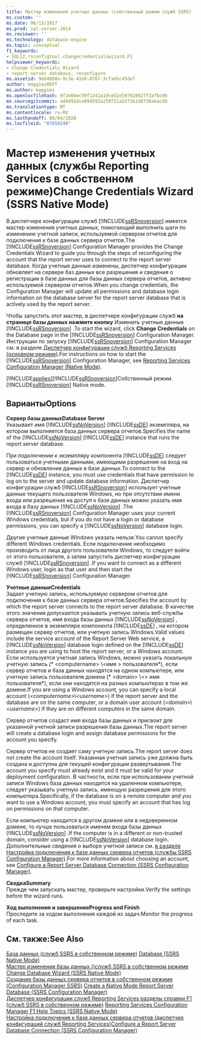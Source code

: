 ```yaml
---
title: Мастер изменения учетных данных (собственный режим служб SSRS) | Документация Майкрософт
ms.custom: ''
ms.date: 06/13/2017
ms.prod: sql-server-2014
ms.reviewer: ''
ms.technology: database-engine
ms.topic: conceptual
f1_keywords:
- SQL12.rsconfigtool.changecredentialswizard.F1
helpviewer_keywords:
- Change Credentials Wizard
- report server database, reconfigure
ms.assetid: 9eb4060a-9c3e-41e0-8767-3cfaebc45de7
author: maggiesMSFT
ms.author: maggies
ms.openlocfilehash: 0f2e84ec59f1241a10ce52e597920827f3afbc06
ms.sourcegitcommit: ad4d92dce894592a259721a1571b1d8736abacdb
ms.translationtype: MT
ms.contentlocale: ru-RU
ms.lasthandoff: 08/04/2020
ms.locfileid: "87659240"
---
```

# <a name="change-credentials-wizard-ssrs-native-mode"></a><span data-ttu-id="06096-102">Мастер изменения учетных данных (службы Reporting Services в собственном режиме)</span><span class="sxs-lookup"><span data-stu-id="06096-102">Change Credentials Wizard (SSRS Native Mode)</span></span>
  <span data-ttu-id="06096-103">В диспетчере конфигурации служб [!INCLUDE[ssRSnoversion](../../includes/ssrsnoversion-md.md)] имеется мастер изменения учетных данных, помогающий выполнить шаги по изменению учетной записи, используемой сервером отчетов для подключения к базе данных сервера отчетов.</span><span class="sxs-lookup"><span data-stu-id="06096-103">The [!INCLUDE[ssRSnoversion](../../includes/ssrsnoversion-md.md)] Configuration Manager provides the Change Credentials Wizard to guide you through the steps of reconfiguring the account that the report server uses to connect to the report server database.</span></span> <span data-ttu-id="06096-104">Когда учетные данные изменены, диспетчер конфигурации обновляет на сервере баз данных все разрешения и сведения о регистрации в базе данных для базы данных сервера отчетов, активно используемой сервером отчетов.</span><span class="sxs-lookup"><span data-stu-id="06096-104">When you change credentials, the Configuration Manager will update all permissions and database login information on the database server for the report server database that is actively used by the report server.</span></span>  
  
 <span data-ttu-id="06096-105">Чтобы запустить этот мастер, в диспетчере конфигурации служб **на странице базы данных нажмите кнопку** Изменить учетные данные [!INCLUDE[ssRSnoversion](../../includes/ssrsnoversion-md.md)] .</span><span class="sxs-lookup"><span data-stu-id="06096-105">To start the wizard, click **Change Credentials** on the Database page in the [!INCLUDE[ssRSnoversion](../../includes/ssrsnoversion-md.md)] Configuration Manager.</span></span> <span data-ttu-id="06096-106">Инструкции по запуску [!INCLUDE[ssRSnoversion](../../includes/ssrsnoversion-md.md)] Configuration Manager см. в разделе [Диспетчер конфигурации служб Reporting Services &#40;основном режиме&#41;](../../../2014/sql-server/install/reporting-services-configuration-manager-native-mode.md).</span><span class="sxs-lookup"><span data-stu-id="06096-106">For instructions on how to start the [!INCLUDE[ssRSnoversion](../../includes/ssrsnoversion-md.md)] Configuration Manager, see [Reporting Services Configuration Manager &#40;Native Mode&#41;](../../../2014/sql-server/install/reporting-services-configuration-manager-native-mode.md).</span></span>  
  
 [!INCLUDE[applies](../../includes/applies-md.md)]<span data-ttu-id="06096-107">[!INCLUDE[ssRSnoversion](../../includes/ssrsnoversion-md.md)]Собственный режим.</span><span class="sxs-lookup"><span data-stu-id="06096-107">[!INCLUDE[ssRSnoversion](../../includes/ssrsnoversion-md.md)] Native mode.</span></span>  
  
## <a name="options"></a><span data-ttu-id="06096-108">Варианты</span><span class="sxs-lookup"><span data-stu-id="06096-108">Options</span></span>  
 <span data-ttu-id="06096-109">**Сервер базы данных**</span><span class="sxs-lookup"><span data-stu-id="06096-109">**Database Server**</span></span>  
 <span data-ttu-id="06096-110">Указывает имя [!INCLUDE[ssNoVersion](../../includes/ssnoversion-md.md)] [!INCLUDE[ssDE](../../includes/ssde-md.md)] экземпляра, на котором выполняется база данных сервера отчетов.</span><span class="sxs-lookup"><span data-stu-id="06096-110">Specifies the name of the [!INCLUDE[ssNoVersion](../../includes/ssnoversion-md.md)] [!INCLUDE[ssDE](../../includes/ssde-md.md)] instance that runs the report server database.</span></span>  
  
 <span data-ttu-id="06096-111">При подключении к экземпляру компонента [!INCLUDE[ssDE](../../includes/ssde-md.md)] следует пользоваться учетными данными, имеющими разрешение на вход на сервер и обновление данных в базе данных.</span><span class="sxs-lookup"><span data-stu-id="06096-111">To connect to the [!INCLUDE[ssDE](../../includes/ssde-md.md)] instance, you must use credentials that have permission to log on to the server and update database information.</span></span> <span data-ttu-id="06096-112">Диспетчер конфигурации служб [!INCLUDE[ssRSnoversion](../../includes/ssrsnoversion-md.md)] использует учетные данные текущего пользователя Windows, но при отсутствии имени входа или разрешения на доступ к базе данных можно указать имя входа в базу данных [!INCLUDE[ssNoVersion](../../includes/ssnoversion-md.md)] .</span><span class="sxs-lookup"><span data-stu-id="06096-112">The [!INCLUDE[ssRSnoversion](../../includes/ssrsnoversion-md.md)] Configuration Manager uses your current Windows credentials, but if you do not have a login or database permissions, you can specify a [!INCLUDE[ssNoVersion](../../includes/ssnoversion-md.md)] database login.</span></span>  
  
 <span data-ttu-id="06096-113">Другие учетные данные Windows указать нельзя.</span><span class="sxs-lookup"><span data-stu-id="06096-113">You cannot specify different Windows credentials.</span></span> <span data-ttu-id="06096-114">Если подключение необходимо производить от лица другого пользователя Windows, то следует войти от этого пользователя, а затем запустить диспетчер конфигурации служб [!INCLUDE[ssRSnoversion](../../includes/ssrsnoversion-md.md)] .</span><span class="sxs-lookup"><span data-stu-id="06096-114">If you want to connect as a different Windows user, login as that user and then start the [!INCLUDE[ssRSnoversion](../../includes/ssrsnoversion-md.md)] Configuration Manager.</span></span>  
  
 <span data-ttu-id="06096-115">**Учетные данные**</span><span class="sxs-lookup"><span data-stu-id="06096-115">**Credentials**</span></span>  
 <span data-ttu-id="06096-116">Задает учетную запись, используемую сервером отчетов для подключения к базе данных сервера отчетов.</span><span class="sxs-lookup"><span data-stu-id="06096-116">Specifies the account by which the report server connects to the report server database.</span></span> <span data-ttu-id="06096-117">В качестве этого значения допускается указывать учетную запись веб-службы сервера отчетов, имя входа базы данных [!INCLUDE[ssNoVersion](../../includes/ssnoversion-md.md)] , определенное в экземпляре компонента [!INCLUDE[ssDE](../../includes/ssde-md.md)] , на котором размещен сервер отчетов, или учетную запись Windows.</span><span class="sxs-lookup"><span data-stu-id="06096-117">Valid values include the service account of the Report Server Web service, a [!INCLUDE[ssNoVersion](../../includes/ssnoversion-md.md)] database login defined on the [!INCLUDE[ssDE](../../includes/ssde-md.md)] instance you are using to host the report server, or a Windows account.</span></span> <span data-ttu-id="06096-118">Если используется учетная запись Windows, можно указать локальную учетную запись (\* \<computername> \\<имя \> пользователя*), если сервер отчетов и база данных находятся на одном компьютере, или учетную запись пользователя домена (* \<domain> \\<\> имя пользователя\*), если они находятся на разных компьютерах в том же домене.</span><span class="sxs-lookup"><span data-stu-id="06096-118">If you are using a Windows account, you can specify a local account (*\<computername>\\<username\>*) if the report server and the database are on the same computer, or a domain user account (*\<domain>\\<username\>*) if they are on different computers in the same domain.</span></span>  
  
 <span data-ttu-id="06096-119">Сервер отчетов создаст имя входа базы данных и присвоит для указанной учетной записи разрешения базы данных.</span><span class="sxs-lookup"><span data-stu-id="06096-119">The report server will create a database login and assign database permissions for the account you specify.</span></span>  
  
 <span data-ttu-id="06096-120">Сервер отчетов не создает саму учетную запись.</span><span class="sxs-lookup"><span data-stu-id="06096-120">The report server does not create the account itself.</span></span> <span data-ttu-id="06096-121">Указанная учетная запись уже должна быть создана и доступна для текущей конфигурации развертывания.</span><span class="sxs-lookup"><span data-stu-id="06096-121">The account you specify must already exist and it must be valid for your deployment configuration.</span></span> <span data-ttu-id="06096-122">В частности, если при использовании учетной записи Windows база данных находится на удаленном компьютере, следует указывать учетную запись, имеющую разрешения для этого компьютера.</span><span class="sxs-lookup"><span data-stu-id="06096-122">Specifically, if the database is on a remote computer and you want to use a Windows account, you must specify an account that has log on permissions on that computer.</span></span>  
  
 <span data-ttu-id="06096-123">Если компьютер находится в другом домене или в недоверенном домене, то лучше пользоваться именем входа базы данных [!INCLUDE[ssNoVersion](../../includes/ssnoversion-md.md)] .</span><span class="sxs-lookup"><span data-stu-id="06096-123">If the computer is in a different or non-trusted domain, consider using a [!INCLUDE[ssNoVersion](../../includes/ssnoversion-md.md)] database login.</span></span> <span data-ttu-id="06096-124">Дополнительные сведения о выборе учетной записи см. [в разделе Настройка подключения к базе данных сервера отчетов &#40;службы SSRS Configuration Manager&#41;](../../../2014/sql-server/install/configure-a-report-server-database-connection-ssrs-configuration-manager.md).</span><span class="sxs-lookup"><span data-stu-id="06096-124">For more information about choosing an account, see [Configure a Report Server Database Connection  &#40;SSRS Configuration Manager&#41;](../../../2014/sql-server/install/configure-a-report-server-database-connection-ssrs-configuration-manager.md).</span></span>  
  
 <span data-ttu-id="06096-125">**Сводка**</span><span class="sxs-lookup"><span data-stu-id="06096-125">**Summary**</span></span>  
 <span data-ttu-id="06096-126">Прежде чем запускать мастер, проверьте настройки.</span><span class="sxs-lookup"><span data-stu-id="06096-126">Verify the settings before the wizard runs.</span></span>  
  
 <span data-ttu-id="06096-127">**Ход выполнения и завершение**</span><span class="sxs-lookup"><span data-stu-id="06096-127">**Progress and Finish**</span></span>  
 <span data-ttu-id="06096-128">Проследите за ходом выполнения каждой из задач.</span><span class="sxs-lookup"><span data-stu-id="06096-128">Monitor the progress of each task.</span></span>  
  
## <a name="see-also"></a><span data-ttu-id="06096-129">См. также:</span><span class="sxs-lookup"><span data-stu-id="06096-129">See Also</span></span>  
 <span data-ttu-id="06096-130">[База данных &#40;служб SSRS в собственном режиме&#41;](../../../2014/sql-server/install/database-ssrs-native-mode.md) </span><span class="sxs-lookup"><span data-stu-id="06096-130">[Database &#40;SSRS Native Mode&#41;](../../../2014/sql-server/install/database-ssrs-native-mode.md) </span></span>  
 <span data-ttu-id="06096-131">[Мастер изменения базы данных &#40;&#41;служб SSRS в собственном режиме](../../../2014/sql-server/install/change-database-wizard-ssrs-native-mode.md) </span><span class="sxs-lookup"><span data-stu-id="06096-131">[Change Database Wizard &#40;SSRS Native Mode&#41;](../../../2014/sql-server/install/change-database-wizard-ssrs-native-mode.md) </span></span>  
 <span data-ttu-id="06096-132">[Создание базы данных сервера отчетов в собственном режиме &#40;Configuration Manager SSRS&#41;](../../reporting-services/install-windows/ssrs-report-server-create-a-native-mode-report-server-database.md) </span><span class="sxs-lookup"><span data-stu-id="06096-132">[Create a Native Mode Report Server Database  &#40;SSRS Configuration Manager&#41;](../../reporting-services/install-windows/ssrs-report-server-create-a-native-mode-report-server-database.md) </span></span>  
 <span data-ttu-id="06096-133">[Диспетчер конфигурации служб Reporting Services разделы справки F1 &#40;служб SSRS в собственном режиме&#41;](../../../2014/sql-server/install/reporting-services-configuration-manager-f1-help-topics-ssrs-native-mode.md) </span><span class="sxs-lookup"><span data-stu-id="06096-133">[Reporting Services Configuration Manager F1 Help Topics &#40;SSRS Native Mode&#41;](../../../2014/sql-server/install/reporting-services-configuration-manager-f1-help-topics-ssrs-native-mode.md) </span></span>  
 [<span data-ttu-id="06096-134">Настройка подключения к базе данных сервера отчетов (диспетчер конфигураций служб Reporting Services)</span><span class="sxs-lookup"><span data-stu-id="06096-134">Configure a Report Server Database Connection  &#40;SSRS Configuration Manager&#41;</span></span>](../../../2014/sql-server/install/configure-a-report-server-database-connection-ssrs-configuration-manager.md)  
  
  
